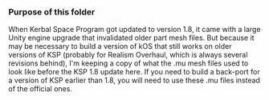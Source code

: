 ### Purpose of this folder

When Kerbal Space Program got updated to version 1.8, it came with
a large Unity engine upgrade that invalidated older part mesh files.
But because it may be necessary to build a version of kOS that
still works on older versions of KSP (probably for Realism Overhaul,
which is always several revisions behind), I'm keeping a copy
of what the .mu mesh files used to look like before the KSP 1.8 update
here.  If you need to build a back-port for a version of KSP earlier 
than 1.8, you will need to use these .mu files instead of the official
ones.
